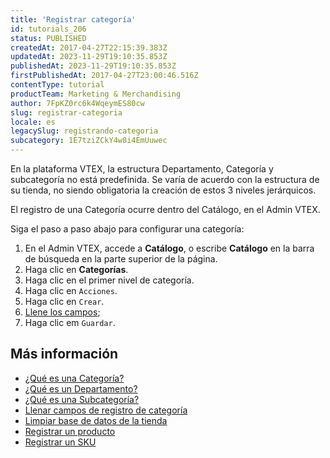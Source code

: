 ```yaml
---
title: 'Registrar categoría'
id: tutorials_206
status: PUBLISHED
createdAt: 2017-04-27T22:15:39.383Z
updatedAt: 2023-11-29T19:10:35.853Z
publishedAt: 2023-11-29T19:10:35.853Z
firstPublishedAt: 2017-04-27T23:00:46.516Z
contentType: tutorial
productTeam: Marketing & Merchandising
author: 7FpKZ0rc6k4WqeymES80cw
slug: registrar-categoria
locale: es
legacySlug: registrando-categoria
subcategory: 1E7tziZCkY4w8i4EmUuwec
---
```


<div class = "alert alert-info">
En la plataforma VTEX, la estructura Departamento, Categoría y subcategoría no está predefinida. Se varía de acuerdo con la estructura de su tienda, no siendo obligatoria la creación de estos 3 niveles jerárquicos.
</div>

El registro de una Categoría ocurre dentro del Catálogo, en el Admin VTEX.

Siga el paso a paso abajo para configurar una categoría:

1. En el Admin VTEX, accede a __Catálogo__, o escribe __Catálogo__ en la barra de búsqueda en la parte superior de la página.
2. Haga clic en __Categorías__.
4. Haga clic en el primer nivel de categoría.
5. Haga clic en `Acciones`.
6. Haga clic en `Crear`.
7. [Llene los campos](/es/tutorial/campos-de-registro-de-categoria);
8. Haga clic em `Guardar`.

## Más información
- [¿Qué es una Categoría?](https://help.vtex.com/es/tutorial/que-es-una-categoria--6HV4Q3E2FauUoOQoiCCgCg)
- [¿Qué es un Departamento?](https://help.vtex.com/es/tutorial/que-es-un-departamento--22rKjmYWVmmKAK8CWa8yKw)
- [¿Qué es una Subcategoría?](https://help.vtex.com/es/tutorial/que-es-una-subcategoria--2cb0aRkG3i6AeiAMM24iwY)
- [Llenar campos de registro de categoría](/es/tutorial/campos-de-registro-de-categoria)
- [Limpiar base de datos de la tienda](/es/tutorial/limpiar-base-de-datos-de-la-tienda)
- [Registrar un producto](https://help.vtex.com/es/tutorial/cadastrando-produtos--tutorials_2567)
- [Registrar un SKU](https://help.vtex.com/es/tracks/catalogo-101--5AF0XfnjfWeopIFBgs3LIQ/17PxekVPmVYI4c3OCQ0ddJ)
